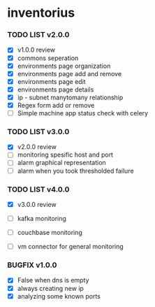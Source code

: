 # inventorius

### TODO LIST v2.0.0

- [x] v1.0.0 review
- [x] commons seperation
- [x] environments page organization
- [x] environments page add and remove
- [x] environments page edit
- [x] environments page details
- [x] ip - subnet manytomany relationship
- [x] Regex form add or remove
- [ ] Simple machine app status check with celery

### TODO LIST v3.0.0

- [x] v2.0.0 review
- [ ] monitoring spesific host and port
- [ ] alarm graphical representation
- [ ] alarm when you took thresholded failure

### TODO LIST v4.0.0

- [x] v3.0.0 review
- [ ] kafka monitoring
- [ ] couchbase monitoring
- [ ] vm connector for general monitoring


### BUGFIX v1.0.0

- [x] False when dns is empty
- [x] always creating new ip
- [x] analyzing some known ports
